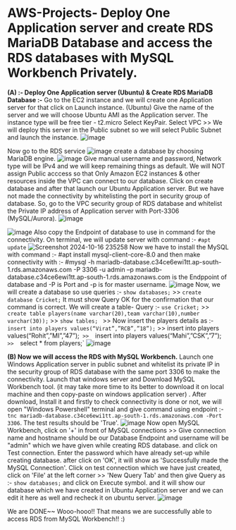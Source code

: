 # AWS-Projects- Deploy One Application server and create RDS MariaDB Database and access the RDS databases with MySQL Workbench Privately. 

**(A)  :- Deploy One Application server (Ubuntu)  & Create RDS MariaDB Database :-**
Go to the EC2 instance and we will create one Application server for that click on Launch instance. (Ubuntu) 
Give the name of the server and we will choose Ubuntu AMI as the Application server. The instance type will be free tier - t2.micro Select KeyPair. Select VPC >> We will deploy this server in the Public subnet so we will select Public Subnet and launch the instance. ![image](https://github.com/user-attachments/assets/71a35751-04fa-43b4-9da7-441bc7330f03)

Now go to the RDS service ![image](https://github.com/user-attachments/assets/3fa20f79-4675-4318-a168-b473aafa865e)
create a database by choosing MariaDB engine. ![image](https://github.com/user-attachments/assets/3c5d1445-3466-4f55-8d08-228f5fafc25f)
 Give manual username and password, Network type will be IPv4 and we will keep remaining things as default. We will NOT assign Public acccess so that Only Amazon EC2 instances & other resources inside the VPC can connect to our database. Click on create database and after that launch our Ubuntu Application server. 
 But we have not made the connectivity by whitelisting the port in security group of database. So, go to the VPC security group of RDS database and whitelist the Private IP address of Application server with Port-3306 (MySQL/Aurora). ![image](https://github.com/user-attachments/assets/d5935bcf-e92f-460f-8376-5a85d41f2c37)

 ![image](https://github.com/user-attachments/assets/7e25ae69-7c2c-4a84-85bc-e37c2ea680a6)
Also copy the Endpoint of database to use in command for the connectivity. 
On terminal, we will update server with command :- `#apt update` ![Screenshot 2024-10-16 235258](https://github.com/user-attachments/assets/6a1a7d8b-a157-43a1-aad2-fb0fc6172231)
Now we have to install the MySQL with command :- #apt install mysql-client-core-8.0 and then make connectivity with :-
#mysql -h mariadb-database.c34ce6ewi1tt.ap-south-1.rds.amazonaws.com -P 3306 -u admin –p
mariadb-database.c34ce6ewi1tt.ap-south-1.rds.amazonaws.com is the Endppoint of database and -P is Port and -p is for master username. 
![image](https://github.com/user-attachments/assets/cbc3337d-2bdf-4a53-807a-35ca5f51c5f0)
Now, we will create a database so use queries :- `show databases;`   >> `create database Cricket;`  It must show Query OK for the confirmation that our command is correct. 
We will create a table- Query :- `use Cricket;`  >>  `create table players(name varchar(20),team varchar(10),number varchar(30));`  >> `show tables; `  >> Now insert the players details as :- `insert into players values(“Virat”,”RCB”,”18”);`   >>  insert into players values(“Rohit”,”MI”,”47”);`  >>   `insert into players values(“Mahi”,”CSK”,”7”);`    >>   `select * from players;` ![image](https://github.com/user-attachments/assets/d5673057-cb38-453f-bfa5-aa94a87299e8)

**(B) Now we will access the RDS with MySQL Workbench.** 
Launch one Windows Application server in public subnet and whitelist its private IP in the security group of RDS database with the same port 3306 to make the connectivity. Launch that windows server and Download MySQL Workbench tool. (it may take more time to its better to download it on local machine and then copy-paste on windows application server) . After download, Install it and firstly to check connectivity is done or not, we will open "Windows Powershell" terminal and give command using endpoint :- `tnc mariadb-database.c34ce6ewi1tt.ap-south-1.rds.amazonaws.com -Port 3306`. The test results should be 'True'.
![image](https://github.com/user-attachments/assets/686d1809-7f2e-49d4-8612-4df7a2b9bac1)
Now open MySQL Workbench, click on '+' in front of MySQL connections >> Give connection name and hostname should be our Database Endpoint and username will be "admin" which we have given while creating RDS database. and click on Test connection. Enter the password which have already set-up while creating database. after click on 'OK', it will show as 'Successfully made the MySQL Connection'.
Click on test connection which we have just created, click on 'File' at the left corner >> 'New Query Tab' and then give Query as :- `show databases;` and click on Execute symbol. and it will show our database which we have created in Ubuntu Application server and we can edit it here as well and recheck it on ubuntu server. 
![image](https://github.com/user-attachments/assets/f5a0239c-3869-4b30-80ec-1c90e6bfc97d)

We are DONE~~ Wooo-hooo!! That means we are successfully able to access RDS from MySQL Workbench!! :) 
